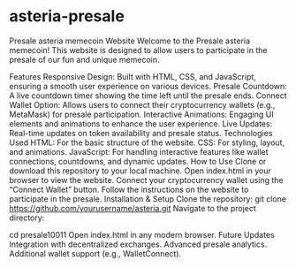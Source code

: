 # asteria-presale
Presale asteria memecoin Website
Welcome to the Presale asteria memecoin! This website is designed to allow users to participate in the presale of our fun and unique memecoin.

Features
Responsive Design: Built with HTML, CSS, and JavaScript, ensuring a smooth user experience on various devices.
Presale Countdown: A live countdown timer showing the time left until the presale ends.
Connect Wallet Option: Allows users to connect their cryptocurrency wallets (e.g., MetaMask) for presale participation.
Interactive Animations: Engaging UI elements and animations to enhance the user experience.
Live Updates: Real-time updates on token availability and presale status.
Technologies Used
HTML: For the basic structure of the website.
CSS: For styling, layout, and animations.
JavaScript: For handling interactive features like wallet connections, countdowns, and dynamic updates.
How to Use
Clone or download this repository to your local machine.
Open index.html in your browser to view the website.
Connect your cryptocurrency wallet using the “Connect Wallet” button.
Follow the instructions on the website to participate in the presale.
Installation & Setup
Clone the repository:
git clone https://github.com/yourusername/asteria.git
Navigate to the project directory:

cd presale10011
Open index.html in any modern browser.
Future Updates
Integration with decentralized exchanges.
Advanced presale analytics.
Additional wallet support (e.g., WalletConnect).
